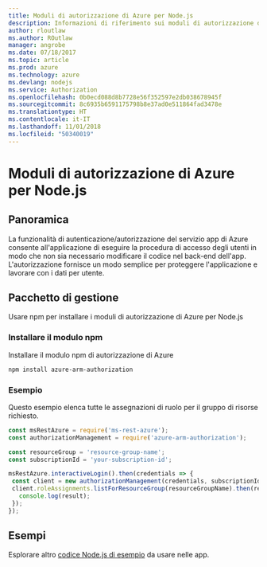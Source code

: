 ```yaml
---
title: Moduli di autorizzazione di Azure per Node.js
description: Informazioni di riferimento sui moduli di autorizzazione di Azure per Node.js
author: rloutlaw
ms.author: ROutlaw
manager: angrobe
ms.date: 07/18/2017
ms.topic: article
ms.prod: azure
ms.technology: azure
ms.devlang: nodejs
ms.service: Authorization
ms.openlocfilehash: 0b0ecd088d8b7728e56f352597e2db038678945f
ms.sourcegitcommit: 8c6935b6591175798b8e37ad0e511864fad3478e
ms.translationtype: HT
ms.contentlocale: it-IT
ms.lasthandoff: 11/01/2018
ms.locfileid: "50340019"
---
```

# <a name="azure-authorization-modules-for-nodejs"></a>Moduli di autorizzazione di Azure per Node.js

## <a name="overview"></a>Panoramica

La funzionalità di autenticazione/autorizzazione del servizio app di Azure consente all'applicazione di eseguire la procedura di accesso degli utenti in modo che non sia necessario modificare il codice nel back-end dell'app. L'autorizzazione fornisce un modo semplice per proteggere l'applicazione e lavorare con i dati per utente.

## <a name="management-package"></a>Pacchetto di gestione

Usare npm per installare i moduli di autorizzazione di Azure per Node.js

### <a name="install-the-npm-module"></a>Installare il modulo npm

Installare il modulo npm di autorizzazione di Azure

```bash
npm install azure-arm-authorization
```

### <a name="example"></a>Esempio

Questo esempio elenca tutte le assegnazioni di ruolo per il gruppo di risorse richiesto.

```javascript
const msRestAzure = require('ms-rest-azure');
const authorizationManagement = require('azure-arm-authorization');

const resourceGroup = 'resource-group-name';
const subscriptionId = 'your-subscription-id';

msRestAzure.interactiveLogin().then(credentials => {
 const client = new authorizationManagement(credentials, subscriptionId);
 client.roleAssignments.listForResourceGroup(resourceGroupName).then(result => {
   console.log(result);
 });
});
```

## <a name="samples"></a>Esempi

Esplorare altro [codice Node.js di esempio](https://azure.microsoft.com/resources/samples/?platform=nodejs) da usare nelle app.
